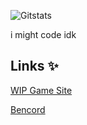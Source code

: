 ![Gitstats](https://github-readme-stats.vercel.app/api?username=sanitizethosehams)

i might code idk

## Links ✨

[WIP Game Site](https://crust.epicg.net/)

[Bencord](https://bencord.net/)
